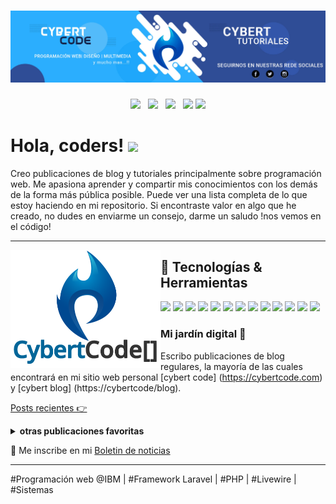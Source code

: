 # [![waylon walker header](https://github.com/cybertcode/cybertcode/blob/main/PORTADA-CANAL.jpg)](https://github.com/cybertcode)

<p align='center'>
<a href="https://cybertcode.com"><img height="30" src="https://raw.githubusercontent.com/WaylonWalker/WaylonWalker/main/icon/dev.png"></a>&nbsp;&nbsp;
<a href="https://twitter.com/Kevyn94"><img height="30" src="https://github.com/WaylonWalker/WaylonWalker/blob/main/icon/twitter.png?raw=true"></a>&nbsp;&nbsp;
<a href="https://www.instagram.com/mkevynhh"><img height="30" src="https://github.com/WaylonWalker/WaylonWalker/blob/main/icon/instagram.jpg?raw=true"></a>&nbsp;&nbsp;
<a href="https://github.com/cybertcode"><img height="30" src="https://github.com/WaylonWalker/WaylonWalker/blob/main/icon/by-me-a-coffee.png?raw=true"></a>
<a href="https://www.linkedin.com/in/marvyn-kevyn-huanca-hilario-a12699b7/"><img height="30" src="https://github.com/WaylonWalker/WaylonWalker/blob/main/icon/linkedin.png?raw=true"></a>
</p>

# Hola, coders! <img src="https://raw.githubusercontent.com/MartinHeinz/MartinHeinz/master/wave.gif" width="30px">

Creo publicaciones de blog y tutoriales principalmente sobre programación web. Me apasiona aprender y compartir mis conocimientos con los demás de la forma más pública posible. Puede ver una lista completa de lo que estoy haciendo en mi repositorio. Si encontraste valor en algo que he creado, no dudes en enviarme un consejo, darme un saludo !nos vemos en el código!

  ---
  <p>
  <img width="240"  align='left' src="https://github.com/cybertcode/cybertcode/blob/main/logo-canal%20cortado.png?raw=true">
</p>
 
## 🔧 Tecnologías & Herramientas
![](https://img.shields.io/badge/OS-Windows-Linux?style=flat&logo=linux&logoColor=white&color=2bbc8a)
![](https://img.shields.io/badge/Editor-VS-Code?style=flat&logo=intellij-idea&logoColor=white&color=2bbc8a)
![](https://img.shields.io/badge/Code-Python-informational?style=flat&logo=python&logoColor=white&color=2bbc8a)
![](https://img.shields.io/badge/Code-JavaScript-informational?style=flat&logo=javascript&logoColor=white&color=2bbc8a)
![](https://img.shields.io/badge/Code-PHP-informational?style=flat&logo=go&logoColor=white&color=2bbc8a)
![](https://img.shields.io/badge/Code-Make-informational?style=flat&logo=cmake&logoColor=white&color=2bbc8a)
![](https://img.shields.io/badge/Code-Vue-informational?style=flat&logo=vue.js&logoColor=white&color=2bbc8a)
![](https://img.shields.io/badge/Tecbologia-Livewire?style=flat&logo=gnu-bash&logoColor=white&color=2bbc8a)
![](https://img.shields.io/badge/Herramienta-PostgreSQL-informational?style=flat&logo=postgresql&logoColor=white&color=2bbc8a)
![](https://img.shields.io/badge/herramienta-Docker-informational?style=flat&logo=docker&logoColor=white&color=2bbc8a)
![](https://img.shields.io/badge/Herramienta-Kubernetes-informational?style=flat&logo=kubernetes&logoColor=white&color=2bbc8a)
![](https://img.shields.io/badge/Herramienta-Red_Hat_OpenShift-informational?style=flat&logo=red-hat-open-shift&logoColor=white&color=2bbc8a)
![](https://img.shields.io/badge/Framework-Laravel?style=flat&logo=digitalocean&logoColor=white&color=2bbc8a)
### Mi jardín digital 🌱

Escribo publicaciones de blog regulares, la mayoría de las cuales encontrará en mi sitio web personal [cybert code] (https://cybertcode.com) y [cybert blog] (https://cybertcode/blog).

[Posts recientes 👉](https://cybertcode/blog)

<details>
 <summary><strong>otras publicaciones favoritas</strong></summary>
 <a href="https://waylonwalker.com/blog/eight-years-cat/"><img width="400" src="https://images.waylonwalker.com/eight-years-cat-og.png?raw=true"></a>
 <a href="https://waylonwalker.com/blog/what-are-github-actions/"><img width="400" src="https://images.waylonwalker.com/what-are-github-actions-og.png?raw=true"></a>
 
</details>

💌 Me inscribe en mi [Boletin de noticias](https://cybertcode/blog)

---

<!-- ### <img height="30" style="border-radius:50%" src="https://github.com/WaylonWalker/WaylonWalker/blob/main/icon/twitter.png?raw=true"> Últimos seguidores -->

#Programación web @IBM | #Framework Laravel | #PHP | #Livewire | #Sistemas
<h2></h2>
